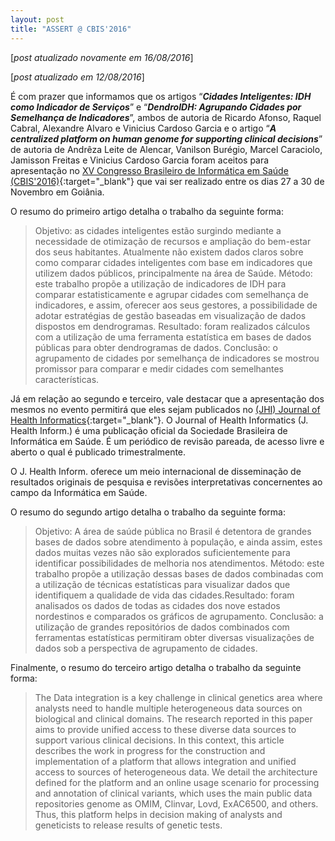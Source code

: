 ```yaml
---
layout: post
title: "ASSERT @ CBIS'2016"
---
```


[_post atualizado novamente em 16/08/2016_]

[_post atualizado em 12/08/2016_]

É com prazer que informamos que os artigos “_**Cidades Inteligentes: IDH como Indicador de Serviços**_” e “_**DendroIDH: Agrupando Cidades por Semelhança de Indicadores**_”, ambos de autoria de Ricardo Afonso, Raquel Cabral, Alexandre Alvaro e Vinicius Cardoso Garcia e o artigo “_**A centralized platform on human genome for supporting clinical decisions**_” de autoria de Andrêza Leite de Alencar, Vanilson Burégio, Marcel Caraciolo, Jamisson Freitas e Vinicius Cardoso Garcia foram aceitos para apresentação no [XV Congresso Brasileiro de Informática em Saúde (CBIS'2016)](http://www.sbis.org.br/cbis2016){:target="_blank"} que vai ser realizado entre os dias 27 a 30 de Novembro em Goiânia.

O resumo do primeiro artigo detalha o trabalho da seguinte forma:

> Objetivo: as cidades inteligentes estão surgindo mediante a necessidade de otimização de recursos e ampliação do bem-estar dos seus habitantes. Atualmente não existem dados claros sobre como comparar cidades inteligentes com base em indicadores que utilizem dados públicos, principalmente na área de Saúde. Método: este trabalho propõe a utilização de indicadores de IDH para comparar estatisticamente e agrupar cidades com semelhança de indicadores, e assim, oferecer aos seus gestores, a possibilidade de adotar estratégias de gestão baseadas em visualização de dados dispostos em dendrogramas. Resultado: foram realizados cálculos com a utilização de uma ferramenta estatística em bases de dados públicas para obter dendrogramas de dados. Conclusão: o agrupamento de cidades por semelhança de indicadores se mostrou promissor para comparar e medir cidades com semelhantes características.

Já em relação ao segundo e terceiro, vale destacar que a apresentação dos mesmos no evento permitirá que eles sejam publicados no [(JHI) Journal of Health Informatics](http://www.jhi-sbis.saude.ws/ojs-jhi/index.php/jhi-sbis){:target="_blank"}. O Journal of Health Informatics (J. Health Inform.) é uma publicação oficial da Sociedade Brasileira de Informática em Saúde. É um periódico de revisão pareada, de acesso livre e aberto o qual é publicado trimestralmente.

O J. Health Inform. oferece um meio internacional de disseminação de resultados originais de pesquisa e revisões interpretativas concernentes ao campo da Informática em Saúde.

O resumo do segundo artigo detalha o trabalho da seguinte forma:

> Objetivo: A área de saúde pública no Brasil é detentora de grandes bases de dados sobre atendimento à população, e ainda assim, estes dados muitas vezes não são explorados suficientemente para identificar possibilidades de melhoria nos atendimentos. Método: este trabalho propõe a utilização dessas bases de dados combinadas com a utilização de técnicas estatísticas para visualizar dados que identifiquem a qualidade de vida das cidades.Resultado: foram analisados os dados de todas as cidades dos nove estados nordestinos e comparados os gráficos de agrupamento. Conclusão: a utilização de grandes repositórios de dados combinados com ferramentas estatísticas permitiram obter diversas visualizações de dados sob a perspectiva de agrupamento de cidades.

Finalmente, o resumo do terceiro artigo detalha o trabalho da seguinte forma:

> The Data integration is a key challenge in clinical genetics area where analysts need to handle multiple heterogeneous data sources on biological and clinical domains. The research reported in this paper aims to provide unified access to these diverse data sources to support various clinical decisions. In this context, this article describes the work in progress for the construction and implementation of a platform that allows integration and unified access to sources of heterogeneous data. We detail the architecture defined for the platform and an online usage scenario for processing and annotation of clinical variants, which uses the main public data repositories genome as OMIM, Clinvar, Lovd, ExAC6500, and others. Thus, this platform helps in decision making of analysts and geneticists to release results of genetic tests.